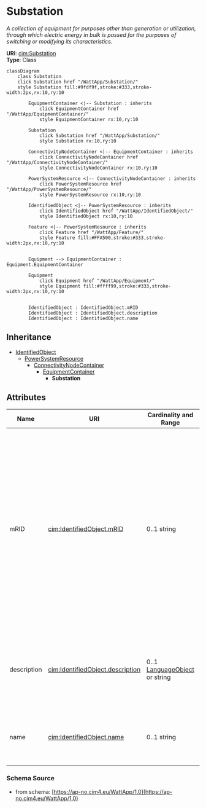 # Substation

_A collection of equipment for purposes other than generation or utilization, through which electric energy in bulk is passed for the purposes of switching or modifying its characteristics._

**URI**: [cim:Substation](https://cim.ucaiug.io/ns#Substation)<br />
**Type**: Class

```mermaid
classDiagram
    class Substation
    click Substation href "/WattApp/Substation/"
    style Substation fill:#9fdf9f,stroke:#333,stroke-width:2px,rx:10,ry:10

        EquipmentContainer <|-- Substation : inherits
            click EquipmentContainer href "/WattApp/EquipmentContainer/"
            style EquipmentContainer rx:10,ry:10

        Substation
            click Substation href "/WattApp/Substation/"
            style Substation rx:10,ry:10

        ConnectivityNodeContainer <|-- EquipmentContainer : inherits
            click ConnectivityNodeContainer href "/WattApp/ConnectivityNodeContainer/"
            style ConnectivityNodeContainer rx:10,ry:10

        PowerSystemResource <|-- ConnectivityNodeContainer : inherits
            click PowerSystemResource href "/WattApp/PowerSystemResource/"
            style PowerSystemResource rx:10,ry:10

        IdentifiedObject <|-- PowerSystemResource : inherits
            click IdentifiedObject href "/WattApp/IdentifiedObject/"
            style IdentifiedObject rx:10,ry:10

        Feature <|-- PowerSystemResource : inherits
            click Feature href "/WattApp/Feature/"
            style Feature fill:#FFA500,stroke:#333,stroke-width:2px,rx:10,ry:10


        Equipment --> EquipmentContainer : Equipment.EquipmentContainer

        Equipment
            click Equipment href "/WattApp/Equipment/"
            style Equipment fill:#ffff99,stroke:#333,stroke-width:2px,rx:10,ry:10


        IdentifiedObject : IdentifiedObject.mRID
        IdentifiedObject : IdentifiedObject.description
        IdentifiedObject : IdentifiedObject.name
```

## Inheritance
* [IdentifiedObject](IdentifiedObject.md)
    * [PowerSystemResource](PowerSystemResource.md)
        * [ConnectivityNodeContainer](ConnectivityNodeContainer.md)
            * [EquipmentContainer](EquipmentContainer.md)
                * **Substation**

## Attributes
| Name | URI | Cardinality and Range | Description | Inheritance |
| ---  | --- | --- | --- | --- |
| mRID | [cim:IdentifiedObject.mRID](https://cim.ucaiug.io/ns#IdentifiedObject.mRID) | 0..1 string | Master resource identifier issued by a model authority. The mRID is unique within an exchange context. Global uniqueness is easily achieved by using a UUID, as specified in RFC 4122, for the mRID. The use of UUID is strongly recommended.For CIMXML data files in RDF syntax conforming to IEC 61970-552, the mRID is mapped to rdf:ID or rdf:about attributes that identify CIM object elements. | IdentifiedObject |
| description | [cim:IdentifiedObject.description](https://cim.ucaiug.io/ns#IdentifiedObject.description) | 0..1 [LanguageObject](LanguageObject.md) or string | The description is a free human readable text describing or naming the object. It may be non unique and may not correlate to a naming hierarchy. | IdentifiedObject |
| name | [cim:IdentifiedObject.name](https://cim.ucaiug.io/ns#IdentifiedObject.name) | 0..1 string | The name is any free human readable and possibly non unique text naming the object. | IdentifiedObject |

### Schema Source
* from schema: [https://ap-no.cim4.eu/WattApp/1.0](https://ap-no.cim4.eu/WattApp/1.0)
